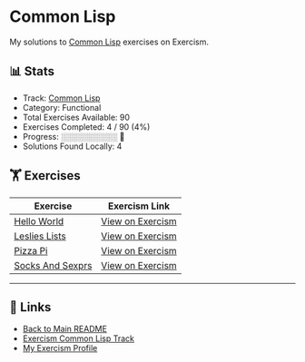 # Common Lisp

My solutions to [Common Lisp](https://exercism.org/tracks/common-lisp) exercises on Exercism.

## 📊 Stats

- Track: [Common Lisp](https://exercism.org/tracks/common-lisp)
- Category: Functional
- Total Exercises Available: 90
- Exercises Completed: 4 / 90 (4%)
- Progress: ░░░░░░░░░░ 🔴
- Solutions Found Locally: 4

## 🏋️ Exercises

| Exercise | Exercism Link |
|----------|---------------|
| [Hello World](hello-world/README.md) | [View on Exercism](https://exercism.org/tracks/common-lisp/exercises/hello-world) |
| [Leslies Lists](leslies-lists/README.md) | [View on Exercism](https://exercism.org/tracks/common-lisp/exercises/leslies-lists) |
| [Pizza Pi](pizza-pi/README.md) | [View on Exercism](https://exercism.org/tracks/common-lisp/exercises/pizza-pi) |
| [Socks And Sexprs](socks-and-sexprs/README.md) | [View on Exercism](https://exercism.org/tracks/common-lisp/exercises/socks-and-sexprs) |

---

## 🔗 Links

- [Back to Main README](../README.md)
- [Exercism Common Lisp Track](https://exercism.org/tracks/common-lisp)
- [My Exercism Profile](https://exercism.org/profiles/princemuel)
